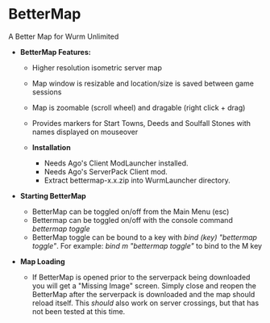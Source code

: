 # BetterMap
A Better Map for Wurm Unlimited

- **BetterMap Features:**
  - Higher resolution isometric server map
  - Map window is resizable and location/size is saved between game sessions
  - Map is zoomable (scroll wheel) and dragable (right click + drag)
  - Provides markers for Start Towns, Deeds and Soulfall Stones with names displayed on mouseover
 
  - **Installation**
    - Needs Ago's Client ModLauncher installed.
    - Needs Ago's ServerPack Client mod.
    - Extract bettermap-x.x.zip into WurmLauncher directory.

- **Starting BetterMap**
  - BetterMap can be toggled on/off from the Main Menu (esc)
  - Bettermap can be toggled  on/off with the console command _bettermap toggle_
  - BetterMap toggle can be bound to a key with _bind (key) "bettermap toggle"_. For example: _bind m "bettermap toggle"_ to bind to the M key
  
- **Map Loading**
  - If BetterMap is opened prior to the serverpack being downloaded you will get a "Missing Image" screen. Simply close and reopen the BetterMap after the serverpack is downloaded and the map should reload itself. This *should* also work on server crossings, but that has not been tested at this time.
  
